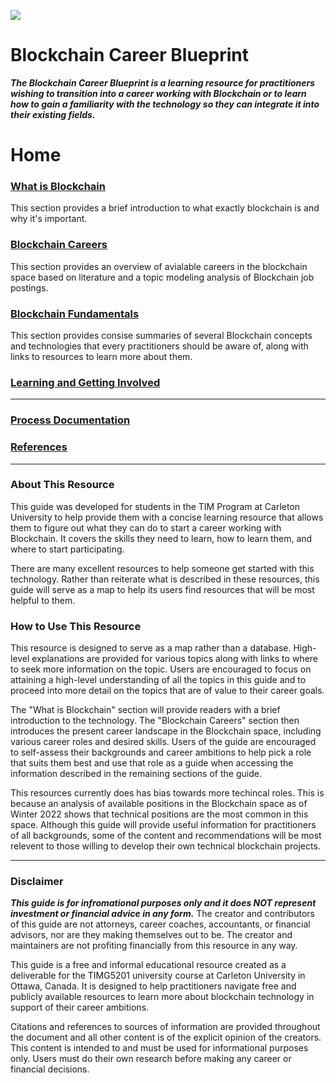 ![](https://www.sap.com/dam/application/imagelibrary/photos/287000/287437.jpg/_jcr_content/renditions/287437_homepage_3840_1200.jpg.adapt.1920_522.true.false.false.false.jpg/1629157434919.jpg)

# Blockchain Career Blueprint

***The Blockchain Career Blueprint is a learning resource for practitioners wishing to transition into a career working with Blockchain or to learn how to gain a familiarity with the technology so they can integrate it into their existing fields.***

# Home

### [**What is Blockchain**](what_is_blockchain.md)

This section provides a brief introduction to what exactly blockchain is and why it's important.

### [**Blockchain Careers**](blockchain_careers.md)

This section provides an overview of avialable careers in the blockchain space based on literature and a topic modeling analysis of Blockchain job postings.

### [**Blockchain Fundamentals**](blockchain_concepts.md)

This section provides consise summaries of several Blockchain concepts and technologies that every practitioners should be aware of, along with links to resources to learn more about them.

### [**Learning and Getting Involved**](blockchain_learning.md)

----

### [Process Documentation](process.md)

### [References](references.md)

----
### About This Resource

This guide was developed for students in the TIM Program at Carleton University to help provide them with a concise learning resource that allows them to figure out what they can do to start a career working with Blockchain. It covers the skills they need to learn, how to learn them, and where to start participating.

There are many excellent resources to help someone get started with this technology. Rather than reiterate what is described in these resources, this guide will serve as a map to help its users find resources that will be most helpful to them.


### How to Use This Resource

This resource is designed to serve as a map rather than a database. High-level explanations are provided for various topics along with links to where to seek more information on the topic. Users are encouraged to focus on attaining a high-level understanding of all the topics in this guide and to proceed into more detail on the topics that are of value to their career goals.
	
The "What is Blockchain" section will provide readers with a brief introduction to the technology. The "Blockchain Careers" section then introduces the present career landscape in the Blockchain space, including various career roles and desired skills. Users of the guide are encouraged to self-assess their backgrounds and career ambitions to help pick a role that suits them best and use that role as a guide when accessing the information described in the remaining sections of the guide.

This resources currently does has bias towards more techincal roles. This is because an analysis of available positions in the Blockchain space as of Winter 2022 shows that technical positions are the most common in this space. Although this guide will provide useful information for practitioners of all backgrounds, some of the content and recommendations will be most relevent to those willing to develop their own technical blockchain projects.

---
### Disclaimer

***This guide is for infromational purposes only and it does NOT represent investment or financial advice in any form.*** The creator and contributors of this guide are not attorneys, career coaches, accountants, or financial advisors, nor are they making themselves out to be. The creator and maintainers are not profiting financially from this resource in any way.  

This guide is a free and informal educational resource created as a deliverable for the TIMG5201 university course at Carleton University in Ottawa, Canada. It is designed to help practitioners navigate free and publicly available resources to learn more about blockchain technology in support of their career ambitions. 

Citations and references to sources of information are provided throughout the document and all other content is of the explicit opinion of the creators. This content is intended to and must be used for informational purposes only. Users must do their own research before making any career or financial decisions.
